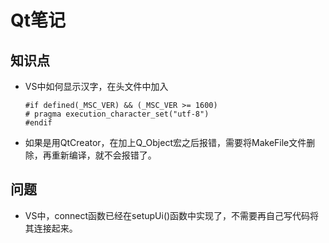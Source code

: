 # Qt笔记

## 知识点

* VS中如何显示汉字，在头文件中加入

  ~~~
  #if defined(_MSC_VER) && (_MSC_VER >= 1600)    
  # pragma execution_character_set("utf-8")    
  #endif
  ~~~



* 如果是用QtCreator，在加上Q_Object宏之后报错，需要将MakeFile文件删除，再重新编译，就不会报错了。



## 问题

* VS中，connect函数已经在setupUi()函数中实现了，不需要再自己写代码将其连接起来。

